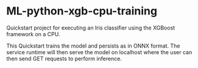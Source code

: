 # ML-python-xgb-cpu-training


Quickstart project for executing an Iris classifier using the XGBoost framework on a CPU.

This Quickstart trains the model and persists as in ONNX format. The service runtime will then serve the model on localhost where the user can then send GET requests to perform inference.

